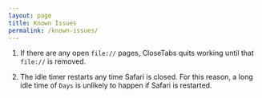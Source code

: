 ```yaml
---
layout: page
title: Known Issues
permalink: /known-issues/
---
```


1. If there are any open `file://` pages, CloseTabs quits working until that `file://` is removed.

1. The idle timer restarts any time Safari is closed.  For this reason, a long idle time of `Days` is unlikely to happen if Safari is restarted.
